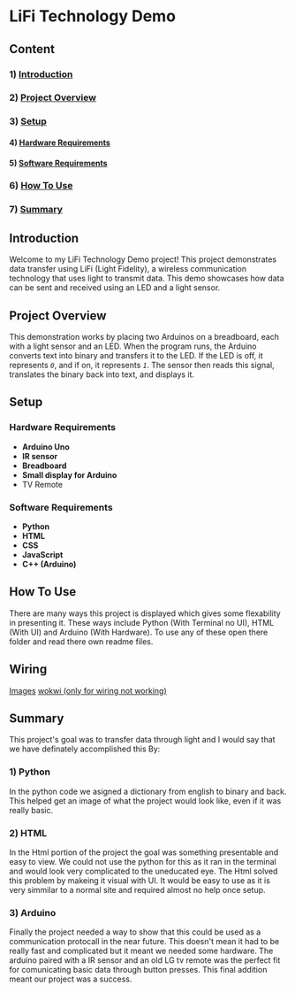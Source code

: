 # LiFi Technology Demo


## Content
### 1) [Introduction](https://github.com/AdamKhier/Lifi-Demo/tree/main?tab=readme-ov-file#introduction)
### 2) [Project Overview](https://github.com/AdamKhier/Lifi-Demo/tree/main?tab=readme-ov-file#project-overview)
### 3) [Setup](https://github.com/AdamKhier/Lifi-Demo/tree/main?tab=readme-ov-file#setup)
#### 4) [Hardware Requirements](https://github.com/AdamKhier/Lifi-Demo/tree/main?tab=readme-ov-file#hardware-requirements)
#### 5) [Software Requirements](https://github.com/AdamKhier/Lifi-Demo/tree/main?tab=readme-ov-file#software-requirements)
### 6) [How To Use](https://github.com/AdamKhier/Lifi-Demo/tree/main?tab=readme-ov-file#how-to-use)
### 7) [Summary](https://github.com/AdamKhier/Lifi-Demo/tree/main?tab=readme-ov-file#summary)

## Introduction
Welcome to my LiFi Technology Demo project! This project demonstrates data transfer using LiFi (Light Fidelity), a wireless communication technology that uses light to transmit data. This demo showcases how data can be sent and received using an LED and a light sensor.


## Project Overview
This demonstration works by placing two Arduinos on a breadboard, each with a light sensor and an LED. When the program runs, the Arduino converts text into binary and transfers it to the LED. If the LED is off, it represents *`0`*, and if on, it represents *`1`*. The sensor then reads this signal, translates the binary back into text, and displays it.


## Setup


### Hardware Requirements
- **Arduino Uno**
- **IR sensor**
- **Breadboard**
- **Small display for Arduino**
- TV Remote


### Software Requirements
- **Python**
- **HTML**
- **CSS**
- **JavaScript**
- **C++ (Arduino)**


## How To Use
There are many ways this project is displayed which gives some flexability in presenting it. These ways include Python (With Terminal no UI), HTML (With UI) and Arduino (With Hardware).
To use any of these open there folder and read there own readme files.

## Wiring
[Images]([https://github.com/AdamKhier/Lifi-Demo/tree/main/Wiring_Images])
[wokwi (only for wiring not working)]([https://wokwi.com/projects/406908481978880001])

## Summary
This project's goal was to transfer data through light and I would say that we have definately accomplished this By:
### 1) Python
In the python code we asigned a dictionary from english to binary and back. This helped get an image of what the project would look like, even if it was really basic.
### 2) HTML
In the Html portion of the project the goal was something presentable and easy to view. We could not use the python for this as it ran in the terminal and would look very complicated to the uneducated eye. The Html solved this problem by makeing it visual with UI. It would be easy to use as it is very simmilar to a normal site and required almost no help once setup.
### 3) Arduino
Finally the project needed a way to show that this could be used as a communication protocall in the near future. This doesn't mean it had to be really fast and complicated but it meant we needed some hardware. The arduino paired with a IR sensor and an old LG tv remote was the perfect fit for comunicating basic data through button presses. This final addition meant our project was a success.
